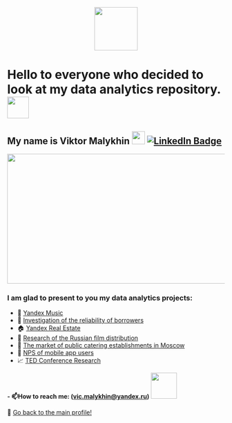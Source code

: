 

  </a>
</div>

<div id="header" align="center">
  <img src="https://media.giphy.com/media/M9gbBd9nbDrOTu1Mqx/giphy.gif" width="100"/>

</div>

  </a>
</div>
<img src="https://komarev.com/ghpvc/?username=MalykhinViktor&style=flat-square&color=blue" alt=""/>


<h1>
 Hello to everyone who decided to look at my data analytics repository.
  <img src="https://media.giphy.com/media/ymwg2hvAKuuuiDN1x3/giphy.gif" width="50px"/>
</h1>


<h2>
  My name is Viktor Malykhin
  <img src="https://media.giphy.com/media/hvRJCLFzcasrR4ia7z/giphy.gif" width="30px"/>
   <a href="https://www.linkedin.com/in/виктор-малыхин-76a066279/">
    <img src="https://img.shields.io/badge/LinkedIn-blue?style=for-the-badge&logo=linkedin&logoColor=white" alt="LinkedIn Badge"/>
  </a> 
</h2>
<div align="center">
  <img src="https://media.giphy.com/media/3oKIPEqDGUULpEU0aQ/giphy.gif" width="600" height="300"/>
</div> 

 

### I am glad to present to you my data analytics projects:

  -  🎵 <a href="https://github.com/MalykhinViktor/Yandex_praktikum/tree/first-project" target="_blank">Yandex Music</a>
  -  🏦  <a href="https://github.com/MalykhinViktor/Yandex_praktikum/tree/second-project" target="_blank">Investigation of the reliability of borrowers</a>
  - 🏠  <a href="https://github.com/MalykhinViktor/Yandex_praktikum/tree/third-project" target="_blank">Yandex Real Estate</a>
  - 🎦 <a href="https://github.com/MalykhinViktor/Yandex_praktikum/tree/fourth-project" target="_blank"> Research of the Russian film distribution</a>
  - 🥩 <a href="https://github.com/MalykhinViktor/Yandex_praktikum/tree/fifth-project" target="_blank">The market of public catering establishments in Moscow</a>
  -  📱 <a href="https://github.com/MalykhinViktor/Yandex_praktikum/tree/sixth-project" target="_blank"> NPS of mobile app users</a>
  -  📈 <a href="https://github.com/MalykhinViktor/Yandex_praktikum/tree/seventh-project" target="_blank"> TED Conference Research </a>


**- :mailbox:How to reach me: (vic.malykhin@yandex.ru)** <img src="https://media.giphy.com/media/Y01wot3Bt9Bpdz8xvs/giphy.gif" width="60px"/>


:office:  <a href="https://github.com/MalykhinViktor" target="_blank"> Go back to the main profile!</a>


